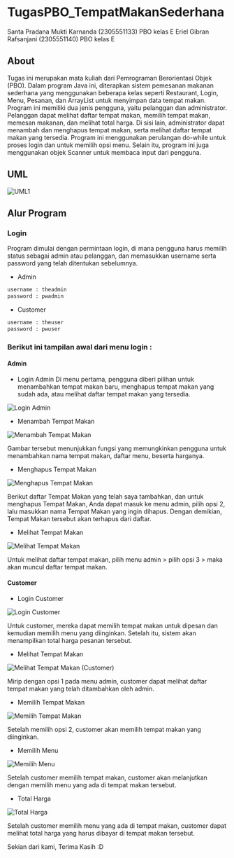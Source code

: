 # TugasPBO_TempatMakanSederhana

Santa Pradana Mukti Karnanda (2305551133) PBO kelas E
Eriel Gibran Rafsanjani (2305551140) PBO kelas E

## About

Tugas ini merupakan mata kuliah dari Pemrograman Berorientasi Objek (PBO). Dalam program Java ini, diterapkan sistem pemesanan makanan sederhana yang menggunakan beberapa kelas seperti Restaurant, Login, Menu, Pesanan, dan ArrayList untuk menyimpan data tempat makan. Program ini memiliki dua jenis pengguna, yaitu pelanggan dan administrator. Pelanggan dapat melihat daftar tempat makan, memilih tempat makan, memesan makanan, dan melihat total harga. Di sisi lain, administrator dapat menambah dan menghapus tempat makan, serta melihat daftar tempat makan yang tersedia. Program ini menggunakan perulangan do-while untuk proses login dan untuk memilih opsi menu. Selain itu, program ini juga menggunakan objek Scanner untuk membaca input dari pengguna.

## UML

![UML1](https://github.com/Wahsindhu/PBO-Project-Restaurant-Sederhana/assets/147221208/ac66939b-032d-4840-aa2c-7a3b4ec08d4b)

## Alur Program

### Login 

Program dimulai dengan permintaan login, di mana pengguna harus memilih status sebagai admin atau pelanggan, dan memasukkan username serta password yang telah ditentukan sebelumnya.

- Admin

```sh
username : theadmin
password : pwadmin
```

- Customer

```sh
username : theuser
password : pwuser
```

### Berikut ini tampilan awal dari menu login :

#### Admin

- Login Admin
Di menu pertama, pengguna diberi pilihan untuk menambahkan tempat makan baru, menghapus tempat makan yang sudah ada, atau melihat daftar tempat makan yang tersedia.

![Login Admin](https://github.com/Wahsindhu/PBO-Project-Restaurant-Sederhana/assets/147221208/0235522f-08f8-45c8-8559-0cb625ccb558)

- Menambah Tempat Makan

![Menambah Tempat Makan](https://github.com/santpr/tugaspbo/assets/147221208/0cbe72dc-dfd7-4c02-a540-aa22955562ba)

Gambar tersebut menunjukkan fungsi yang memungkinkan pengguna untuk menambahkan nama tempat makan, daftar menu, beserta harganya.
- Menghapus Tempat Makan

![Menghapus Tempat Makan](https://github.com/Wahsindhu/PBO-Project-Restaurant-Sederhana/assets/147221208/e08441d3-19a5-4c10-bb21-fcf28acec219)

Berikut daftar Tempat Makan yang telah saya tambahkan, dan untuk menghapus Tempat Makan, Anda dapat masuk ke menu admin, pilih opsi 2, lalu masukkan nama Tempat Makan yang ingin dihapus. Dengan demikian, Tempat Makan tersebut akan terhapus dari daftar.

- Melihat Tempat Makan

![Melihat Tempat Makan](https://github.com/santpr/tugaspbo/assets/147221208/aba93851-d564-4475-ae2a-829380efe60b)

Untuk melihat daftar tempat makan, pilih menu admin > pilih opsi 3 > maka akan muncul daftar tempat makan.

#### Customer

- Login Customer

![Login Customer](https://github.com/santpr/tugaspbo/assets/147221208/7564d800-dc26-413e-8023-456101b2902b)

Untuk customer, mereka dapat memilih tempat makan untuk dipesan dan kemudian memilih menu yang diinginkan. Setelah itu, sistem akan menampilkan total harga pesanan tersebut.

- Melihat Tempat Makan

![Melihat Tempat Makan (Customer)](https://github.com/santpr/tugaspbo/assets/147221208/7ef2ac15-1398-4a04-b3c4-68f5e7741ca5)

Mirip dengan opsi 1 pada menu admin, customer dapat melihat daftar tempat makan yang telah ditambahkan oleh admin.

- Memilih Tempat Makan

![Memilih Tempat Makan](https://github.com/santpr/tugaspbo/assets/147221208/589be670-135e-4e26-9d3e-0ef00b0438df)

Setelah memilih opsi 2, customer akan memilih tempat makan yang diinginkan.

- Memilih Menu

![Memilih Menu](https://github.com/santpr/tugaspbo/assets/147221208/1a031923-c3c4-4a4f-a51a-ccee0a595c2d)

Setelah customer memilih tempat makan, customer akan melanjutkan dengan memilih menu yang ada di tempat makan tersebut.

- Total Harga

![Total Harga](https://github.com/santpr/tugaspbo/assets/147221208/49568414-c66c-483d-9549-def36ed12bab)

Setelah customer memilih menu yang ada di tempat makan, customer dapat melihat total harga yang harus dibayar di tempat makan tersebut.

Sekian dari kami, Terima Kasih :D
